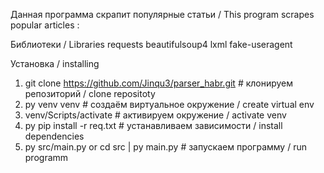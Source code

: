 Данная программа скрапит популярные статьи / This program scrapes popular articles :

Библиотеки / Libraries
requests
beautifulsoup4
lxml
fake-useragent

Установка / installing

1) git clone https://github.com/Jinqu3/parser_habr.git # клонируем репозиторий / clone repositoty
2) py venv venv # создаём виртуальное окружение / create virtual env
3) venv/Scripts/activate # активируем окружение / activate venv
4) py pip install -r req.txt # устанавливаем зависимости / install dependencies
5) py src/main.py or cd src | py main.py # запускаем программу / run programm

